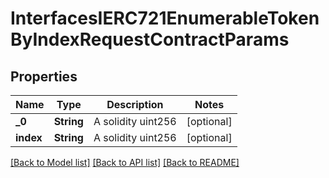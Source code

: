 # InterfacesIERC721EnumerableTokenByIndexRequestContractParams

## Properties
Name | Type | Description | Notes
------------ | ------------- | ------------- | -------------
**_0** | **String** | A solidity uint256 | [optional] 
**index** | **String** | A solidity uint256 | [optional] 

[[Back to Model list]](../README.md#documentation-for-models) [[Back to API list]](../README.md#documentation-for-api-endpoints) [[Back to README]](../README.md)


